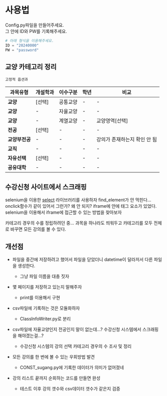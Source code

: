 
# 사용법
Config.py파일을 만들어주세요.   
그 안에 ID와 PW를 기록해주세요.
```python
# 아래 형식을 이용해주세요.
ID = "20240000"
PW = "password"
```
## 교양 카테고리 정리
```
고정적 옵션과 
```
|과목유형|개설학과|이수구분|학년|비교|
|---|---|---|---|---|
|**교양**|[선택]|공통교양|-|-|
|**교양**|-|자율교양|-|-|
|**교양**|-|계열교양|-|교양영역[선택]|
|**전공**|[선택]|-|-|-|
|**교양부전공**|-|-|-|강의가 존재하는지 확인 안 됨|
|**교직**|-|-|-|-|
|**자유선택**|[선택]|-|-|-|
|**공유대학**|-|-|-|-|

## 수강신청 사이트에서 스크래핑
selenium을 이용한 <a href="https://www.selenium.dev/documentation/webdriver/support_features/select_lists/#select-option">select</a> 라이브러리를 사용하자
find_element가 안 먹힌다... onclick함수가 같이 있어서 그런가? 왜 안 되지?
iframe에 안에 태그 요소가 있었다. selenium을 이용해서 iframe에 접근할 수 있는 방법을 찾아보자   
   
카테고리 경우의 수를 정립하려던 중... 과목을 하나라도 띄워두고 카테고리를 모두 전체로 바꾸면 모든 강의를 볼 수 있다.

## 개선점<br>
- 파일을 중간에 저장하려고 했어서 파일을 닫았더니 datetime이 달라저서 다른 파일을 생성한다.
   - 그냥 파일 이름을 대충 짓자

- 몇 페이지를 저장하고 있는지 말해주자
   - print를 이용해서 구현

- csv파일에 기록하는 것은 모듈화하자
   - ClassInfoWriter.py로 분리

- csv파일에 자율교양인지 전공인지 말이 없는데...? 수강신청 시스템에서 스크래핑을 해야겠는걸...?
   - 수강신청 시스템의 강의 선택 카테고리 경우의 수 조사 및 정리

- 모든 강의를 한 번에 볼 수 있는 우회방법 발견
   - CONST_sugang.py에 기록한 데이터가 의미가 없어졌네

- 강의 리스트 끝까지 순회하는 코드를 만들면 완성
   - 테스트 이후 강의 갯수와 csv데이터 갯수가 같은지 검증